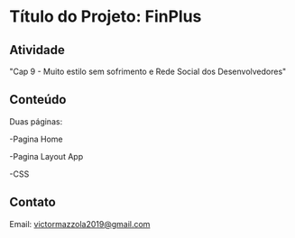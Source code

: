 # Título do Projeto: FinPlus


## Atividade
"Cap 9 - Muito estilo sem sofrimento e Rede Social dos Desenvolvedores"

## Conteúdo
Duas páginas:

-Pagina Home

-Pagina Layout App

-CSS

## Contato

Email: victormazzola2019@gmail.com

